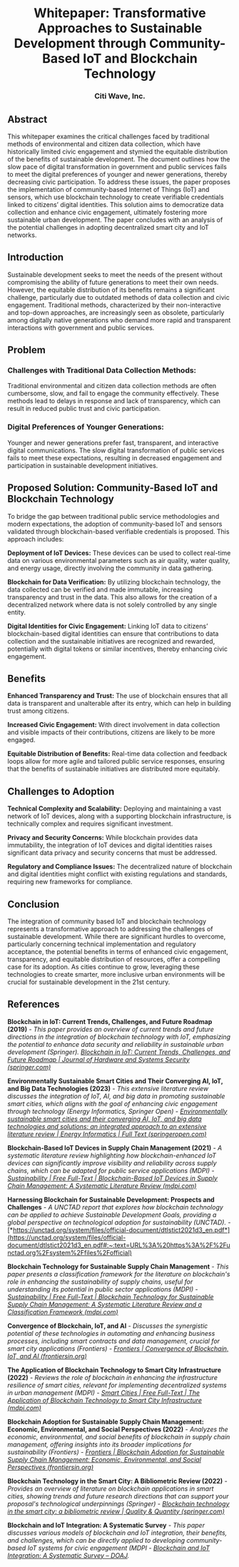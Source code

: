 # <div align="center">**Whitepaper: Transformative Approaches to Sustainable Development through Community-Based IoT and Blockchain Technology**</div>

### <div align="center">Citi Wave, Inc.</div>

## **Abstract**

This whitepaper examines the critical challenges faced by traditional methods of environmental and citizen data collection, which have historically limited civic engagement and stymied the equitable distribution of the benefits of sustainable development. The document outlines how the slow pace of digital transformation in government and public services fails to meet the digital preferences of younger and newer generations, thereby decreasing civic participation. To address these issues, the paper proposes the implementation of community-based Internet of Things (IoT) and sensors, which use blockchain technology to create verifiable credentials linked to citizens’ digital identities. This solution aims to democratize data collection and enhance civic engagement, ultimately fostering more sustainable urban development. The paper concludes with an analysis of the potential challenges in adopting decentralized smart city and IoT networks.

## **Introduction**

Sustainable development seeks to meet the needs of the present without compromising the ability of future generations to meet their own needs. However, the equitable distribution of its benefits remains a significant challenge, particularly due to outdated methods of data collection and civic engagement. Traditional methods, characterized by their non-interactive and top-down approaches, are increasingly seen as obsolete, particularly among digitally native generations who demand more rapid and transparent interactions with government and public services.

## **Problem**

### **Challenges with Traditional Data Collection Methods:**

Traditional environmental and citizen data collection methods are often cumbersome, slow, and fail to engage the community effectively. These methods lead to delays in response and lack of transparency, which can result in reduced public trust and civic participation.

### **Digital Preferences of Younger Generations:**

Younger and newer generations prefer fast, transparent, and interactive digital communications. The slow digital transformation of public services fails to meet these expectations, resulting in decreased engagement and participation in sustainable development initiatives.

## **Proposed Solution: Community-Based IoT and Blockchain Technology**

To bridge the gap between traditional public service methodologies and modern expectations, the adoption of community-based IoT and sensors validated through blockchain-based verifiable credentials is proposed. This approach includes:

**Deployment of IoT Devices:** These devices can be used to collect real-time data on various environmental parameters such as air quality, water quality, and energy usage, directly involving the community in data gathering.

**Blockchain for Data Verification:** By utilizing blockchain technology, the data collected can be verified and made immutable, increasing transparency and trust in the data. This also allows for the creation of a decentralized network where data is not solely controlled by any single entity.

**Digital Identities for Civic Engagement:** Linking IoT data to citizens’ blockchain-based digital identities can ensure that contributions to data collection and the sustainable initiatives are recognized and rewarded, potentially with digital tokens or similar incentives, thereby enhancing civic engagement.

## **Benefits**

**Enhanced Transparency and Trust:** The use of blockchain ensures that all data is transparent and unalterable after its entry, which can help in building trust among citizens.

**Increased Civic Engagement:** With direct involvement in data collection and visible impacts of their contributions, citizens are likely to be more engaged.

**Equitable Distribution of Benefits:** Real-time data collection and feedback loops allow for more agile and tailored public service responses, ensuring that the benefits of sustainable initiatives are distributed more equitably.

## **Challenges to Adoption**

**Technical Complexity and Scalability:** Deploying and maintaining a vast network of IoT devices, along with a supporting blockchain infrastructure, is technically complex and requires significant investment.

**Privacy and Security Concerns:** While blockchain provides data immutability, the integration of IoT devices and digital identities raises significant data privacy and security concerns that must be addressed.

**Regulatory and Compliance Issues:** The decentralized nature of blockchain and digital identities might conflict with existing regulations and standards, requiring new frameworks for compliance.

## **Conclusion**

The integration of community based IoT and blockchain technology represents a transformative approach to addressing the challenges of sustainable development. While there are significant hurdles to overcome, particularly concerning technical implementation and regulatory acceptance, the potential benefits in terms of enhanced civic engagement, transparency, and equitable distribution of resources, offer a compelling case for its adoption. As cities continue to grow, leveraging these technologies to create smarter, more inclusive urban environments will be crucial for sustainable development in the 21st century.

## **References**

**Blockchain in IoT: Current Trends, Challenges, and Future Roadmap (2019)** *- This paper provides an overview of current trends and future directions in the integration of blockchain technology with IoT, emphasizing the potential to enhance data security and reliability in sustainable urban development (Springer).* [*Blockchain in IoT: Current Trends, Challenges, and Future Roadmap \| Journal of Hardware and Systems Security (springer.com)*](https://link.springer.com/article/10.1007/s41635-019-00079-5)

**Environmentally Sustainable Smart Cities and Their Converging AI, IoT, and Big Data Technologies (2023)** *- This extensive literature review discusses the integration of IoT, AI, and big data in promoting sustainable smart cities, which aligns with the goal of enhancing civic engagement through technology (Energy Informatics, Springer Open)​ -* [*Environmentally sustainable smart cities and their converging AI, IoT, and big data technologies and solutions: an integrated approach to an extensive literature review \| Energy Informatics \| Full Text (springeropen.com)*](https://energyinformatics.springeropen.com/articles/10.1186/s42162-023-00259-2)

**Blockchain-Based IoT Devices in Supply Chain Management (2021)** *- A systematic literature review highlighting how blockchain-enhanced IoT devices can significantly improve visibility and reliability across supply chains, which can be adapted for public service applications (MDPI)​ -* [*Sustainability \| Free Full-Text \| Blockchain-Based IoT Devices in Supply Chain Management: A Systematic Literature Review (mdpi.com)*](https://www.mdpi.com/2071-1050/13/24/13646)

**Harnessing Blockchain for Sustainable Development: Prospects and Challenges** *- A UNCTAD report that explores how blockchain technology can be applied to achieve Sustainable Development Goals, providing a global perspective on technological adoption for sustainability (UNCTAD)​. -* [*https://unctad.org/system/files/official-document/dtlstict2021d3_en.pdf*](https://unctad.org/system/files/official-document/dtlstict2021d3_en.pdf#:~:text=URL%3A%20https%3A%2F%2Functad.org%2Fsystem%2Ffiles%2Fofficial)

**Blockchain Technology for Sustainable Supply Chain Management** *- This paper presents a classification framework for the literature on blockchain's role in enhancing the sustainability of supply chains, useful for understanding its potential in public sector applications (MDPI)​ -* [*Sustainability \| Free Full-Text \| Blockchain Technology for Sustainable Supply Chain Management: A Systematic Literature Review and a Classification Framework (mdpi.com)*](https://www.mdpi.com/2071-1050/12/18/7638)

**Convergence of Blockchain, IoT, and AI** *- Discusses the synergistic potential of these technologies in automating and enhancing business processes, including smart contracts and data management, crucial for smart city applications (Frontiers)​ -* [*Frontiers \| Convergence of Blockchain, IoT, and AI (frontiersin.org)*](https://www.frontiersin.org/articles/10.3389/fbloc.2020.522600/full)

**The Application of Blockchain Technology to Smart City Infrastructure (2022)** *- Reviews the role of blockchain in enhancing the infrastructure resilience of smart cities, relevant for implementing decentralized systems in urban management (MDPI)​ -* [*Smart Cities \| Free Full-Text \| The Application of Blockchain Technology to Smart City Infrastructure (mdpi.com)*](https://www.mdpi.com/2624-6511/5/3/49)

**Blockchain Adoption for Sustainable Supply Chain Management: Economic, Environmental, and Social Perspectives (2022)** *- Analyzes the economic, environmental, and social benefits of blockchain in supply chain management, offering insights into its broader implications for sustainability (Frontiers)​ -* [*Frontiers \| Blockchain Adoption for Sustainable Supply Chain Management: Economic, Environmental, and Social Perspectives (frontiersin.org)*](https://www.frontiersin.org/articles/10.3389/fenrg.2022.899632/full)

**Blockchain Technology in the Smart City: A Bibliometric Review (2022)** *- Provides an overview of literature on blockchain applications in smart cities, showing trends and future research directions that can support your proposal's technological underpinnings (Springer) -* [*Blockchain technology in the smart city: a bibliometric review \| Quality & Quantity (springer.com)*](https://link.springer.com/article/10.1007/s11135-021-01251-2)

**Blockchain and IoT Integration: A Systematic Survey** *- This paper discusses various models of blockchain and IoT integration, their benefits, and challenges, which can be directly applied to developing community-based IoT systems for civic engagement (MDPI -* [*Blockchain and IoT Integration: A Systematic Survey – DOAJ*](https://doaj.org/article/526bb946b58e40e28ee1aae4420d1d62)*.*
